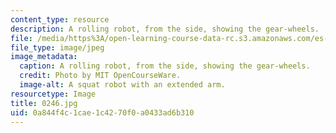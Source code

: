 ```yaml
---
content_type: resource
description: A rolling robot, from the side, showing the gear-wheels.
file: /media/https%3A/open-learning-course-data-rc.s3.amazonaws.com/es-293-lego-robotics-spring-2007/0a844f4c1cae1c4270f0a0433ad6b310_0246.jpg
file_type: image/jpeg
image_metadata:
  caption: A rolling robot, from the side, showing the gear-wheels.
  credit: Photo by MIT OpenCourseWare.
  image-alt: A squat robot with an extended arm.
resourcetype: Image
title: 0246.jpg
uid: 0a844f4c-1cae-1c42-70f0-a0433ad6b310
---
```

